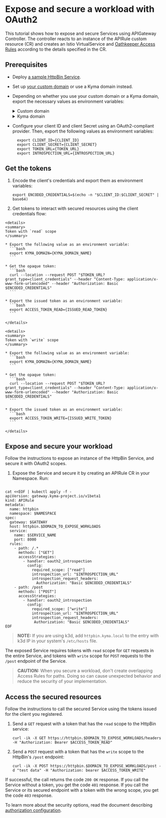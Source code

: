 # Expose and secure a workload with OAuth2

This tutorial shows how to expose and secure Services using APIGateway Controller. The controller reacts to an instance of the APIRule custom resource (CR) and creates an Istio VirtualService and [Oathkeeper Access Rules](https://www.ory.sh/docs/oathkeeper/api-access-rules) according to the details specified in the CR.

## Prerequisites

* Deploy [a sample HttpBin Service](../01-00-create-workload.md).
* Set up [your custom domain](../01-10-setup-custom-domain-for-workload.md) or use a Kyma domain instead. 
* Depending on whether you use your custom domain or a Kyma domain, export the necessary values as environment variables:
  
  <div tabs name="export-values">

    <details>
    <summary>
    Custom domain
    </summary>
    
    ```bash
    export DOMAIN_TO_EXPOSE_WORKLOADS={DOMAIN_NAME}
    export GATEWAY=$NAMESPACE/httpbin-gateway
    ```
    </details>

    <details>
    <summary>
    Kyma domain
    </summary>

    ```bash
    export DOMAIN_TO_EXPOSE_WORKLOADS={KYMA_DOMAIN_NAME}
    export GATEWAY=kyma-system/kyma-gateway
    ```
    </details>
  </div>  

* Configure your client ID and client Secret using an OAuth2-compliant provider. Then, export the following values as environment variables:
  ```shell
    export CLIENT_ID={CLIENT_ID}
    export CLIENT_SECRET={CLIENT_SECRET}
    export TOKEN_URL={TOKEN_URL}
    export INTROSPECTION_URL={INTROSPECTION_URL}
   ```

## Get the tokens

1. Encode the client's credentials and export them as environment variables:
   ```shell
   export ENCODED_CREDENTIALS=$(echo -n "$CLIENT_ID:$CLIENT_SECRET" | base64)
   ```

2. Get tokens to interact with secured resources using the client credentials flow:

  <div tabs name="export-values">

    <details>
    <summary>
    Token with `read` scope
    </summary>
    
    * Export the following value as an environment variable:
      ```bash
      export KYMA_DOMAIN={KYMA_DOMAIN_NAME}
      ```
      
    * Get the opaque token:
      ```bash
      curl --location --request POST "$TOKEN_URL?grant_type=client_credentials" --header "Content-Type: application/x-www-form-urlencoded" --header "Authorization: Basic $ENCODED_CREDENTIALS"
      ```
      
    * Export the issued token as an environment variable:
      ```bash
      export ACCESS_TOKEN_READ={ISSUED_READ_TOKEN}
      ```
           
    </details>

    <details>
    <summary>
    Token with `write` scope
    </summary>

    * Export the following value as an environment variable:
      ```bash
      export KYMA_DOMAIN={KYMA_DOMAIN_NAME}
      ```
      
    * Get the opaque token:
      ```bash
      curl --location --request POST "$TOKEN_URL?grant_type=client_credentials" --header "Content-Type: application/x-www-form-urlencoded" --header "Authorization: Basic $ENCODED_CREDENTIALS"
      ```
      
    * Export the issued token as an environment variable:
      ```bash
      export ACCESS_TOKEN_WRITE={ISSUED_WRITE_TOKEN}
      ```
      
    </details>
  </div>

## Expose and secure your workload

Follow the instructions to expose an instance of the HttpBin Service, and secure it with OAuth2 scopes.

1. Expose the Service and secure it by creating an APIRule CR in your Namespace. Run:

  ```shell
   
  cat <<EOF | kubectl apply -f -
  apiVersion: gateway.kyma-project.io/v1beta1
  kind: APIRule
  metadata:
    name: httpbin
    namespace: $NAMESPACE
  spec:
    gateway: $GATEWAY
    host: httpbin.$DOMAIN_TO_EXPOSE_WORKLOADS
    service:
      name: $SERVICE_NAME
      port: 8000
    rules:
      - path: /.*
        methods: ["GET"]
        accessStrategies:
          - handler: oauth2_introspection
            config:
              required_scope: ["read"]
              introspection_url: "$INTROSPECTION_URL"
              introspection_request_headers:
                Authorization: "Basic $ENCODED_CREDENTIALS"
      - path: /post
        methods: ["POST"]
        accessStrategies:
          - handler: oauth2_introspection
            config:
              required_scope: ["write"]
              introspection_url: "$INTROSPECTION_URL"
              introspection_request_headers:
               Authorization: "Basic $ENCODED_CREDENTIALS"
  EOF
   ```

   >**NOTE:** If you are using k3d, add `httpbin.kyma.local` to the entry with k3d IP in your system's `/etc/hosts` file.

  The exposed Service requires tokens with `read` scope for `GET` requests in the entire Service, and tokens with `write` scope for `POST` requests to the `/post` endpoint of the Service.

  
>**CAUTION:** When you secure a workload, don't create overlapping Access Rules for paths. Doing so can cause unexpected behavior and reduce the security of your implementation.

## Access the secured resources

Follow the instructions to call the secured Service using the tokens issued for the client you registered.

1. Send a `GET` request with a token that has the `read` scope to the HttpBin service:

   ```shell
   curl -ik -X GET https://httpbin.$DOMAIN_TO_EXPOSE_WORKLOADS/headers -H "Authorization: Bearer $ACCESS_TOKEN_READ"
   ```

2. Send a `POST` request with a token that has the `write` scope to the HttpBin's `/post` endpoint:

   ```shell
   curl -ik -X POST https://httpbin.$DOMAIN_TO_EXPOSE_WORKLOADS/post -d "test data" -H "Authorization: bearer $ACCESS_TOKEN_WRITE"
   ```

If successful, the call returns the code `200 OK` response. If you call the Service without a token, you get the code `401` response. If you call the Service or its secured endpoint with a token with the wrong scope, you get the code `403` response.

To learn more about the security options, read the document describing [authorization configuration](../../custom-resources/apirule/04-50-apirule-authorizations.md).

